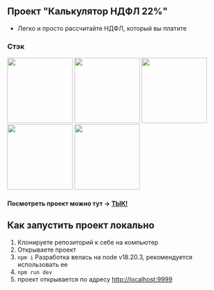 ## Проект "Калькулятор НДФЛ 22%"

- Легко и просто рассчитайте НДФЛ, который вы платите

### Стэк
<img src="https://github.com/user-attachments/assets/27a6fbe8-f4c6-4a35-80ce-cb852576ea78" width="150" />
<img src="https://github.com/user-attachments/assets/cdbc9e73-1250-4972-95a3-fed5c5ffd0a1" width="150" />
<img src="https://github.com/user-attachments/assets/5e390ac0-1b95-480e-85ea-5a8a603db003" width="150" />
<img src="https://github.com/user-attachments/assets/5bc302b8-c20d-4b9f-9ab5-52201a3503ce" width="150" />
<img src="https://github.com/user-attachments/assets/2c39d716-3973-42f5-bbca-66bc5600a958" width="150" />


#### Посмотреть проект можно тут -> [ТЫК!](https://grishin-m.github.io/tax-calculator/)

## Как запустить проект локально
1. Клонируете репозиторий к себе на компьютер
2. Открываете проект
3. `npm i`
Разработка велась на node v18.20.3, рекомендуется использовать ее
4. `npm run dev`
5. проект открывается по адресу [http://localhost:9999](http://localhost:9999)
